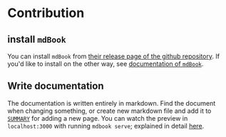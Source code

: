 # Contribution

## install `mdBook`

You can install `mdBook` from
[their release page of the github
repository](https://github.com/rust-lang/mdBook/releases). If you'd like to
install on the other way, see
[documentation of `mdBook`](https://github.com/rust-lang/mdBook#installation).

## Write documentation

The documentation is written entirely in markdown. Find the document when
changing something, or create new markdown file and add it to
[`SUMMARY`](https://github.com/vim-denops/denops-documentation/blob/main/src/SUMMARY.md)
for adding a new page. You can watch the preview in `localhost:3000` with
running `mdbook serve`; explained in detail
[here](https://github.com/rust-lang/mdBook#usage).
